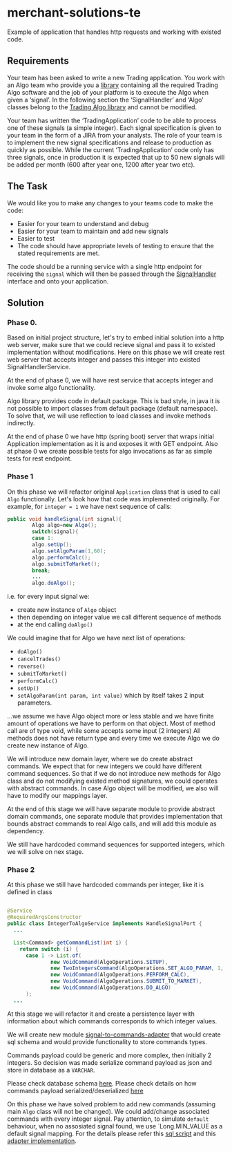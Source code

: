 # merchant-solutions-te

Example of application that handles http requests and working with existed code.

## Requirements

Your team has been asked to write a new Trading application.
You work with an Algo team who provide you a [library](./algo-lib/READMA.md) containing all the
required Trading Algo software and the job of your platform is to execute the Algo when given a
‘signal’.
In the following section the ‘SignalHandler’ and ‘Algo’ classes belong to
the [Trading Algo library](./algo-lib/READMA.md) and cannot be modified.

Your team has written the ‘TradingApplication’ code to be able to process one of these signals (a
simple integer). Each signal specification is given to your team in the form of a JIRA from your
analysts.
The role of your team is to implement the new signal specifications and release to production as
quickly as possible.
While the current ‘TradingApplication’ code only has three signals, once in production it is
expected that up to 50 new signals will be added per month (600 after year one, 1200 after year two
etc).

## The Task

We would like you to make any changes to your teams code to make the code:

- Easier for your team to understand and debug
- Easier for your team to maintain and add new signals
- Easier to test
- The code should have appropriate levels of testing to ensure that the stated
  requirements are met.

The code should be a running service with a single http endpoint for receiving the `signal` which
will then be passed through the [SignalHandler](./algo-lib/src/main/java/SignalHandler.java)
interface and onto your application.

## Solution

### Phase 0.

Based on initial project structure, let's try to embed initial solution into a http web server, make
sure that we could recieve signal and pass it to existed implementation without modifications.
Here on this phase we will create rest web server that accepts integer and passes this integer into
existed SignalHandlerService.

At the end of phase 0, we will have rest service that accepts integer and invoke some algo
functionality.

Algo library provides code in default package. This is bad style, in java it is not possible to
import classes from default package (default namespace).
To solve that, we will use reflection to load classes and invoke methods indirectly.

At the end of phase 0 we have http (spring boot) server that wraps initial Application
implementation as it is and exposes it with GET endpoint.
Also at phase 0 we create possible tests for algo invocations as far as simple tests for rest
endpoint.

### Phase 1

On this phase we will refactor original `Application` class that is used to call `Algo`
functionally.
Let's look how that code was implemented originally.
For example, for `integer = 1` we have next sequence of calls:

```java
public void handleSignal(int signal){
        Algo algo=new Algo();
        switch(signal){
        case 1:
        algo.setUp();
        algo.setAlgoParam(1,60);
        algo.performCalc();
        algo.submitToMarket();
        break;
        ...
        algo.doAlgo();
```

i.e. for every input signal we:

- create new instance of `Algo` object
- then depending on integer value we call different sequence of methods
- at the end calling `doAlgo()`

We could imagine that for Algo we have next list of operations:

- `doAlgo()`
- `cancelTrades()`
- `reverse()`
- `submitToMarket()`
- `performCalc()`
- `setUp()`
- `setAlgoParam(int param, int value)` which by itself takes 2 input parameters.

...we assume we have Algo object more or less stable and we have finite amount of operations we have
to perform on that object.
Most of method call are of type void, while some accepts some input (2 integers)
All methods does not have return type and every time we execute Algo we do create new instance of
Algo.

We will introduce new domain layer, where we do create abstract commands. We expect that for new
integers we could have different command sequences.
So that if we do not introduce new methods for Algo class and do not modifying existed method
signatures, we could operates with abstract commands.
In case Algo object will be modified, we also will have to modify our mappings layer.

At the end of this stage we will have separate module to provide abstract domain commands, one
separate module that
provides implementation that bounds abstract commands to real Algo calls, and will add this module
as dependency.

We still have hardcoded command sequences for supported integers, which we will solve on nex stage.

### Phase 2

At this phase we still have hardcoded commands per integer, like it is defined in class

```java

@Service
@RequiredArgsConstructor
public class IntegerToAlgoService implements HandleSignalPort {
  ...

  List<Command> getCommandList(int i) {
    return switch (i) {
      case 1 -> List.of(
              new VoidCommand(AlgoOperations.SETUP),
              new TwoIntegersCommand(AlgoOperations.SET_ALGO_PARAM, 1, 60),
              new VoidCommand(AlgoOperations.PERFORM_CALC),
              new VoidCommand(AlgoOperations.SUBMIT_TO_MARKET),
              new VoidCommand(AlgoOperations.DO_ALGO)
      );
  ...
```

At this stage we will refactor it and create a persistence layer with information about which
commands corresponds to which integer values.

We will create new module [signal-to-commands-adapter](./signal-to-commands-adapter/README.md) that
would create sql schema and would provide functionality to store commands types.

Commands payload could be generic and more complex, then initially 2 integers. So decision was made
serialize command payload as json and store in database as a `VARCHAR`.

Please check database
schema [here](./signal-to-commands-adapter/src/main/resources/db/changelog/changes-0.sql).
Please check details on how commands payload
serialized/deserialized [here](./signal-to-commands-adapter/src/main/java/com/example/adapter/db/mapper/EntityToCommandMapper.java)

On this phase we have solved problem to add new commands (assuming main `Algo` class will not be
changed).
We could add/change associated commands with every integer signal. Pay attention, to
simulate `default` behaviour, when no assosiated signal found, we use `Long.MIN_VALUE as a default
signal mapping. For the details please refer
this [sql script](./signal-to-commands-adapter/src/main/resources/db/changelog/changes-1.sql) and
this [adapter implementation](./signal-to-commands-adapter/src/main/java/com/example/adapter/db/DBCommandsAdapter.java).